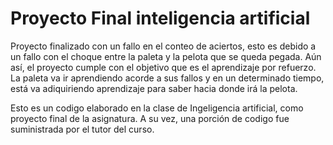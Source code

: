 # Proyecto Final inteligencia artificial

Proyecto finalizado con un fallo en el conteo de aciertos, esto es debido a un fallo con el choque entre la paleta y la pelota que se queda pegada.
Aún así, el proyecto cumple con el objetivo que es el aprendizaje por refuerzo. La paleta va ir aprendiendo acorde a sus fallos y en un determinado tiempo, está va adiquiriendo aprendizaje para saber hacia donde irá la pelota. 

Esto es un codigo elaborado en la clase de Ingeligencia artificial, como proyecto final de la asignatura. A su vez, una porción de codigo fue suministrada por el tutor del curso. 
